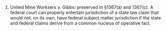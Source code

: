 
1.  United Mine Worksers v. Gibbs: preserved in §1367(a) and 1367(c). A federal court can properly entertain jurisdiction of a state law claim that would not, on its own, have federal subject matter jurisdiction if the state and federal claims derive from a common nucleus of operative fact. 
    

